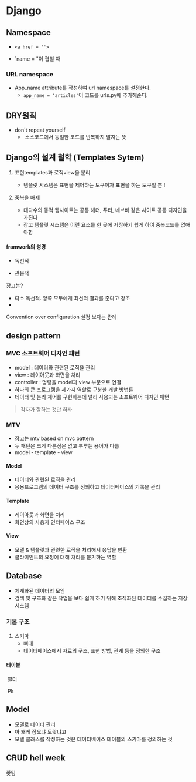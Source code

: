 # Django

## Namespace

+ `<a href = ''>`

+ `name = "이 겹칠 때 



### URL namespace

+ App_name attribute를 작성하여 url namespace를 설정한다. 
  + `app_name = 'articles'`이 코드를 urls.py에 추가해준다.  



## DRY원칙

+ don't repeat yourself 
  + ​	소스코드에서 동일한 코드를 반복하지 말자는 뜻 



## Django의 설계 철학 (Templates Sytem)

1. 표현templates과 로직view을 분리 
   + 템플릿 시스템은 표현을 제어하는 도구이자 표현을 하는 도구일 뿐 ! 





2. 중복을 배제
   + 대다수의 동적 웹사이트는 공통 헤더, 푸터, 네브바 같은 사이트 공통 디자인을 가진다 
   + 장고 템플릿 시스템은 이런 요소를 한 곳에 저장하기 쉽게 하여 중복코드를 없애야함



#### framwork의 성경

+ 독선적

+ 관용적

장고는? 

+ 다소 독선적. 양쪽 모두에게 최선의 결과를 준다고 강조 
+ 





Convention over configuration 설정 보다는 관례 



## design pattern

### MVC 소프트웨어 디자인 패턴

+ model : 데이터와 관련된 로직을 관리
+ view : 레이아웃과 화면을 처리
+ controller : 명령을 model과 view 부분으로 연결 
+ 하나의 큰 프로그램을 세가지 역할로 구분한 개발 방법론 
+ 데이터 및 논리 제어를 구현하는데 널리 사용되는 소프트웨어 디자인 패턴 

> 각자가 잘하는 것만 하자



### MTV

+ 장고는 mtv based on mvc pattern 
+  두 패턴은 크게 다른점은 없고 부루는 용어가 다름 
+ model - template - view



#### Model

+ 데이터와 관련된 로직을 관리 
+ 응용프로그램의 데이터 구조를 정의하고 데이터베이스의 기록을 관리 



#### Template

+ 레이아웃과 화면을 처리 
+ 화면상의 사용자 인터페이스 구조



#### View

+ 모델 & 템플릿과 관련한 로직을 처리해서 응답을 반환 
+ 클라이언트의 요청에 대해 처리를 분기하는 역할 



## Database 

+ 체계화된 데이터의 모임 
+ 검색 및 구조화 같은 작업을 보다 쉽게 하기 위해 조직화된 데이터를 수집하는 저장시스템 



### 기본 구조 

1. 스키마 
   + 뼈대
   + 데이터베이스에서 자료의 구조, 표현 방법, 관계 등을 정의한 구조 

#### 테이블 

​	필더 

​	Pk



## Model 

+ 모델로 데이터 관리 
+ 아 왜케 잠오냐 도랏냐고 
+ 모텔 클래스를 작성하는 것은 데이터베이스 테이블의 스키마를 정의하는 것 



## CRUD hell week 

홧팅







